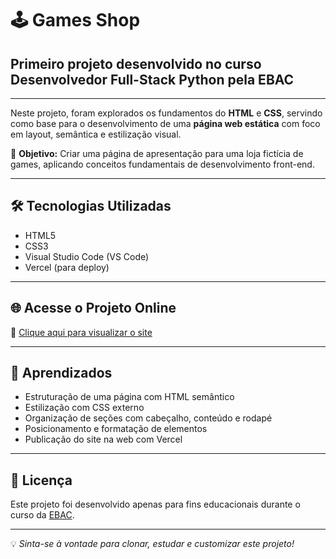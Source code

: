 # 🕹️ Games Shop

## Primeiro projeto desenvolvido no curso **Desenvolvedor Full-Stack Python** pela EBAC

---

Neste projeto, foram explorados os fundamentos do **HTML** e **CSS**, servindo como base para o desenvolvimento de uma **página web estática** com foco em layout, semântica e estilização visual.

🚀 **Objetivo:** Criar uma página de apresentação para uma loja fictícia de games, aplicando conceitos fundamentais de desenvolvimento front-end.

---

## 🛠️ Tecnologias Utilizadas

- HTML5
- CSS3
- Visual Studio Code (VS Code)
- Vercel (para deploy)

---

## 🌐 Acesse o Projeto Online

🔗 [Clique aqui para visualizar o site](https://site-gamesshop-gamma-sable.vercel.app/)

---

## 📌 Aprendizados

- Estruturação de uma página com HTML semântico
- Estilização com CSS externo
- Organização de seções com cabeçalho, conteúdo e rodapé
- Posicionamento e formatação de elementos
- Publicação do site na web com Vercel

---

## 📎 Licença

Este projeto foi desenvolvido apenas para fins educacionais durante o curso da [EBAC](https://ebaconline.com.br/).

---

💡 *Sinta-se à vontade para clonar, estudar e customizar este projeto!*

